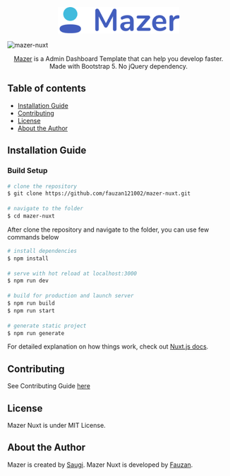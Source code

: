 <p align="center">
  <a href="https://github.com/fauzan121002/mazer-nuxt">
    <img src="./mazer.png" alt="Mazer logo" height="60">
  </a>
</p>

![mazer-nuxt](https://socialify.git.ci/fauzan121002/mazer-nuxt/image?description=1&font=Raleway&forks=1&issues=1&logo=https%3A%2F%2Fd33wubrfki0l68.cloudfront.net%2F6ff34ec8760318b99888ee4b75d1e265170a84b9%2F6479c%2Flogos%2Fnuxt.svg&owner=1&pattern=Charlie%20Brown&pulls=1&stargazers=1&theme=Light)

<p align="center">
  <a href="https://github.com/zuramai/mazer">Mazer</a> is a Admin Dashboard Template that can help you develop faster. Made with Bootstrap 5. No jQuery dependency.
</p>

## Table of contents

- [Installation Guide](#installation-guide)
- [Contributing](#contributing)
- [License](#license)
- [About the Author](#about-the-author)

## Installation Guide

### Build Setup

```bash
# clone the repository
$ git clone https://github.com/fauzan121002/mazer-nuxt.git

# navigate to the folder
$ cd mazer-nuxt
```

After clone the repository and navigate to the folder, you can use few commands below

```bash
# install dependencies
$ npm install

# serve with hot reload at localhost:3000
$ npm run dev

# build for production and launch server
$ npm run build
$ npm run start

# generate static project
$ npm run generate
```

For detailed explanation on how things work, check out [Nuxt.js docs](https://nuxtjs.org).

## Contributing

See Contributing Guide [here](./CONTRIBUTING.md)

## License

Mazer Nuxt is under MIT License.

## About the Author

Mazer is created by <a href="https://ahmadsaugi.com">Saugi</a>.
Mazer Nuxt is developed by <a href="#">Fauzan</a>.
